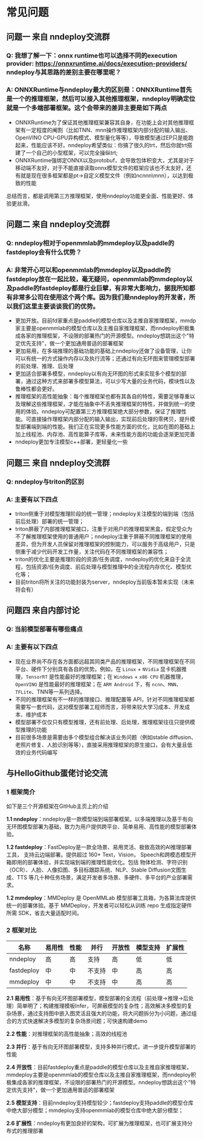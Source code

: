 # 常见问题

## 问题一 来自 nndeploy交流群
### Q: 我想了解一下：onnx runtime也可以选择不同的execution provider: https://onnxruntime.ai/docs/execution-providers/ nndeploy与其思路的差别主要在哪里呢？ 
### A: ONNXRuntime与nndeploy最大的区别是：ONNXRuntime首先是一个的推理框架，然后可以接入其他推理框架，nndeploy明确定位就是一个多端部署框架。这个会带来的差异主要是如下两点
- ONNXRuntime为了保证其他推理框架兼容其自身，在功能上会对其他推理框架有一定程度的阉割（比如TNN、mnn操作推理框架内部分配的输入输出、OpenVINO CPU-GPU异构模式、模型量化等等），导致模型通过EP只是能跑起来，性能应该不好。nndeploy希望类似：你搞了很久的trt，然后你就trt搭建了一个自己的小型框架，可以完全操纵trt;
- ONNXRuntime强绑定ONNX以及protobuf，会导致包体积变大，尤其是对于移动端不友好，对于不能直接读取onnx模型文件的框架应该也不太友好，还有就是现在很多框架都是pt->自定义模型文件（例如ncnnn\mnn），以达到极致的性能

总结而言，都是调用第三方推理框架，使用nndeploy功能更全面、性能更好、体验更丝滑。

## 问题二 来自 nndeploy交流群
### Q: nndeploy相对于openmmlab的mmdeploy以及paddle的fastdeploy会有什么优势？
### A: 非常开心可以和openmmlab的mmdeploy以及paddle的fastdeploy放在一起比较，毫无疑问，openmmlab的mmdeploy以及paddle的fastdeploy都是行业巨擘，有非常大影响力，据我所知都有非常多公司在使用这个两个库。因为我们是nndeploy的开发者，所以我们这里主要谈谈我们的优势。
- 更加开放。目前fd家重点是paddle的模型仓库以及主推自家推理框架，mmdp家主要是openmmlab的模型仓库以及主推自家推理框架，而nndeploy积极集成各家的推理框架，不设限的部署热门的开源模型。nndeploy想跳出这个"特定优先支持"，做一个更加通用普适的部署框架
- 更加易用，在多端推理的基础功能的基础上nndeploy还做了设备管理，让你可以有统一的方式操作内存以及执行流等；还通过有向无环图来管理模型部署的前处理、推理、后处理
- 更加适合部署多模型，nndeploy以有向无环图的形式来实现多个模型的部署，通过这种方式来部署多模型算法，可以少写大量的业务代码，模块性以及鲁棒性都会更好。
- 推理框架的高性能抽象：每个推理框架也都有其各自的特性，需要足够尊重以及理解这些推理框架，才能在抽象中不丢失推理框架的特性，并做到统一的使用的体验。nndeploy可配置第三方推理框架绝大部分参数，保证了推理性能。可直接操作理框架内部分配的输入输出，实现前后处理的零拷贝，提升模型部署端到端的性能。我们正在实现更多性能方面的优化，比如在图的基础上加上线程池、内存池、高性能算子库等，未来性能方面的功能会逐渐更加完善
- nndeploy更加专注模型c++部署，更轻量化一些

## 问题三 来自 nndeploy交流群
### Q: nndeploy与triton的区别 
### A: 主要有以下四点
- triton侧重于对模型推理阶段的统一管理；nndeploy关注模型的端到端（包括前后处理）部署的统一管理；
- triton屏蔽了内部推理框架接口，注重于对用户的推理框架黑盒，假定受众为不了解推理框架使用的普通用户；nndeploy注重于屏蔽不同推理框架的使用差异，但为开发人员保留对推理框架的控制能力，可以服务于高级用户，只是侧重于减少代码开发工作量，关注代码在不同推理框架的兼容性；
- triton的优化主要是推理阶段的资源/任务调度，nndeploy的优化来自于全流程，包括资源/任务调度、前后处理与模型推理中的全流程内存优化、模型优化等；
- 目前triton将所关注的功能封装为server，nndeploy当前版本暂未实现（未来将会有）

## 问题四 来自内部讨论
### Q: 当前模型部署有哪些痛点
### A: 主要有以下四点
- 现在业界尚不存在各方面都远超其同类产品的推理框架，不同推理框架在不同平台、硬件下分别具有各自的优势。例如，在 `Linux` + `NVidia` 显卡机器推理，`TensorRT` 是性能最好的推理框架；在 `Windows` + `x86 CPU` 机器推理，`OpenVINO` 是性能最好的推理框架；在 `ARM Android` 下，有 `ncnn`、`MNN`、`TFLite`、TNN等一系列选择。
- 不同的推理框架有不一样的推理接口、推理配置等 API，针对不同推理框架都需要写一套代码，这对模型部署工程师而言，将带来较大学习成本、开发成本、维护成本
- 模型部署不仅仅只有模型推理，还有前处理、后处理，推理框架往往只提供模型推理的功能
- 目前很多场景是需要由多个模型组合解决该业务问题（例如stable diffusion、老照片修复、人脸识别等等），直接采用推理框架的原生接口，会有大量且低效的业务代码编写

## 与HelloGithub蛋佬讨论交流

### 1 框架简介

如下是三个开源框架在GitHub主页上的介绍

**1.1 nndeploy**：nndeploy是一款模型端到端部署框架。以多端推理以及基于有向无环图模型部署为基础，致力为用户提供跨平台、简单易用、高性能的模型部署体验。

**1.2 fastdeploy**：FastDeploy是一款全场景、易用灵活、极致高效的AI推理部署工具， 支持云边端部署。提供超过 160+ Text，Vision， Speech和跨模态模型开箱即用的部署体验，并实现端到端的推理性能优化。包括 物体检测、字符识别（OCR）、人脸、人像扣图、多目标跟踪系统、NLP、Stable Diffusion文图生成、TTS 等几十种任务场景，满足开发者多场景、多硬件、多平台的产业部署需求。

**1.2 mmdeploy**：MMDeploy 是 OpenMMLab 模型部署工具箱，为各算法库提供统一的部署体验。基于 MMDeploy，开发者可以轻松从训练 repo 生成指定硬件所需 SDK，省去大量适配时间。

### 2 框架对比

| 名称       | 易用性 | 性能 | 并行   | 开放性 | 模型支持 | 扩展性 |
| ---------- | ------ | ---- | ------ | ------ | -------- | ------ |
| nndeploy   | 高     | 高   | 支持   | 高     | 低       | 低     |
| fastdeploy | 中     | 中   | 不支持 | 中     | 高       | 高     |
| mmdeploy   | 中     | 中   | 不支持 | 中     | 高       | 高     |

**2.1 易用性**：基于有向无环图部署模型，模型部署的全流程（前处理->推理->后处理）简单明了；构建推理模板Infer，可屏蔽模型的复杂性；高效解决多模型的复杂场景，通过支持图中嵌入图灵活且强大的功能，将大问题拆分为小问题，通过组合的方式快速解决多模型的复杂场景问题；可快速构建demo

**2.2 性能**：对推理框架的高性能抽象；高效的线程池

**2.3 并行**：基于有向无环图部署模型，支持多种并行模式，进一步提升模型部署的性能

**2.4 开放性**：目前fastdeploy重点是paddle的模型仓库以及主推自家推理框架，mmdeploy主要是openmmlab的模型仓库以及主推自家推理框架，而nndeploy积极集成各家的推理框架，不设限的部署热门的开源模型。nndeploy想跳出这个"特定优先支持"，做一个更加通用普适的部署框架

**2.5 模型支持**：目前nndeploy支持模型较少；fastdeploy支持paddle的模型仓库中绝大部分模型；mmdeploy支持openmmlab的模型仓库中绝大部分模型；

**2.6 扩展性**：nndeploy有更加良好的架构，可扩展为推理框架，也可扩展支持分布式的推理部署